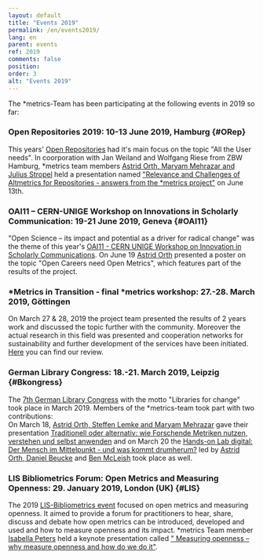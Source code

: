```yaml
---
layout: default
title: "Events 2019"
permalink: /en/events2019/
lang: en
parent: events
ref: 2019
comments: false
position:
order: 3
alt: "Events 2019"
---
```

<!-- Start editing content here-->

The \*metrics-Team has been participating at the following events in 2019 so far:  

###   Open Repositories 2019: 10-13 June 2019, Hamburg {#ORep}  
This years' [Open Repositories](https://or2019.blogs.uni-hamburg.de/) had it's main focus on the topic "All the User needs". In coorporation with Jan Weiland and Wolfgang Riese from ZBW Hamburg, \*metrics team members [Astrid Orth, Maryam Mehrazar and Julius Stropel](https://metrics-project.net/en/uber_uns/team/) held a presentation named ["Relevance and Challenges of Altmetrics for Repositories - answers from the \*metrics project"](https://www.conftool.net/or2019/index.php?page=browseSessions&form_room=1) on June 13th.

###   OAI11 – CERN-UNIGE Workshop on Innovations in Scholarly Communication: 19-21 June 2019, Geneva {#OAI11}
"Open Science – its impact and potential as a driver for radical change" was the theme of this year's  [OAI11 - CERN UNIGE Workshop on Innovation in Scholarly Communications](https://indico.cern.ch/event/786048/). On June 19 [Astrid Orth](https://metrics-project.net/en/uber_uns/team/) presented a poster on the topic "Open Careers need Open Metrics", which features part of the results of the project.  

### \*Metrics in Transition - final \*metrics workshop: 27.-28. March 2019, Göttingen
On March 27 & 28, 2019 the project team presented the results of 2 years work and discussed the topic further with the community. Moreover the actual research in this field was presented and cooperation networks for sustainability and further development of the services have been initiated. [Here](https://metrics-project.net/en/news/2019-04-17-review-metrics-in-transition-workshop-en) you can find our review. 
  
### German Library Congress: 18.-21. March 2019, Leipzig {#Bkongress}  
The [7th German Library Congress](https://www.bid-kongress-leipzig.de/index.php?id=1&L=1) with the motto "Libraries for change" took place in March 2019. Members of the \*metrics-team took part with two contributions:  
On March 18, [Astrid Orth, Steffen Lemke and Maryam Mehrazar](https://metrics-project.net/en/uber_uns/team/) gave their presentation 
[Traditionell oder alternativ: wie Forschende Metriken nutzen, verstehen und selbst anwenden](http://www.professionalabstracts.com/bid2019/iplanner/#/presentation/96) and on March 20 the [Hands-on Lab digital: Der Mensch im Mittelpunkt - und was kommt drumherum?](http://www.professionalabstracts.com/bid2019/iplanner/#/session/120) led by [Astrid Orth, Daniel Beucke](https://metrics-project.net/en/uber_uns/team/) and [Ben McLeish](https://www.altmetric.com/about-us/people/ben-mcleish/) took place as well.
  
### LIS Bibliometrics Forum: Open Metrics and Measuring Openness: 29. January 2019, London (UK) {#LIS} 
The 2019 [LIS-Bibliometrics event](https://www.eventbrite.co.uk/e/lis-bibliometrics-forum-open-metrics-and-measuring-openness-registration-52053342950) focused 
on open metrics and measuring openness. It aimed to provide a forum for practitioners to hear, share, discuss and debate how open metrics
can be introduced, developed and used and how to measure openness and its 
impact. \*metrics Team member [Isabella Peters](https://metrics-project.net/en/uber_uns/team/) held a keynote presentation
called [" Measuring openness – why measure openness and how do we do it"](https://zenodo.org/record/2552145#.XGLxplxKjct).  
    
